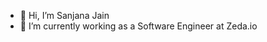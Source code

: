 - 👋 Hi, I’m Sanjana Jain
- 🌱 I’m currently working as a Software Engineer at Zeda.io

<!---
sjain-zeda/sjain-zeda is a ✨ special ✨ repository because its `README.md` (this file) appears on your GitHub profile.
You can click the Preview link to take a look at your changes.
--->
